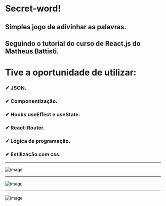 # Secret-word!

## Simples jogo de adivinhar as palavras.


## Seguindo o tutorial do curso de React.js do Matheus Battisti.

# Tive a oportunidade de utilizar:

### ✔ JSON.
### ✔ Componentização.
### ✔ Hooks useEffect e useState.
### ✔ React-Router.
### ✔ Lógica de programação.
### ✔ Estilização com css.

<hr>

![image](https://user-images.githubusercontent.com/96630079/192071367-6c07d7b5-145b-47c0-89c6-b5648e32f66c.png)

<hr>

![image](https://user-images.githubusercontent.com/96630079/192071344-9168a358-87d8-4ed4-9565-894d272bc62e.png)

<hr>

![image](https://user-images.githubusercontent.com/96630079/192071352-decd0c09-fd75-4cc7-8fbc-fe7e66314280.png)








